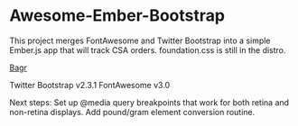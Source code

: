 Awesome-Ember-Bootstrap
=======================

This project merges FontAwesome and Twitter Bootstrap into a simple Ember.js app that will track CSA orders. foundation.css is still in the distro.

<a href="http://mashcode.github.com/Bagr">Bagr</a>

Twitter Bootstrap v2.3.1
FontAwesome v3.0

Next steps: 
Set up @media query breakpoints that work for both retina and non-retina displays.
Add pound/gram element conversion routine.